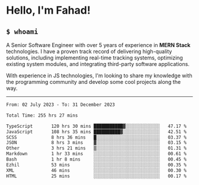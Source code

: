<h1>Hello, I'm Fahad!</h1>

<h2><code>$ whoami</code></h2>

A Senior Software Engineer with over 5 years of experience in **MERN Stack** technologies. I have a proven track record of delivering high-quality solutions, including implementing real-time tracking systems, optimizing existing system modules, and integrating third-party software applications.

With experience in JS technologies, I'm looking to share my knowledge with the programming community and develop some cool projects along the way.

---

<!--START_SECTION:waka-->

```txt
From: 02 July 2023 - To: 31 December 2023

Total Time: 255 hrs 27 mins

TypeScript       120 hrs 30 mins ███████████▓░░░░░░░░░░░░░   47.17 %
JavaScript       108 hrs 35 mins ██████████▓░░░░░░░░░░░░░░   42.51 %
SCSS             8 hrs 36 mins   █░░░░░░░░░░░░░░░░░░░░░░░░   03.37 %
JSON             8 hrs 3 mins    ▓░░░░░░░░░░░░░░░░░░░░░░░░   03.15 %
Other            3 hrs 21 mins   ▒░░░░░░░░░░░░░░░░░░░░░░░░   01.31 %
Markdown         1 hr 33 mins    ░░░░░░░░░░░░░░░░░░░░░░░░░   00.61 %
Bash             1 hr 8 mins     ░░░░░░░░░░░░░░░░░░░░░░░░░   00.45 %
Ezhil            53 mins         ░░░░░░░░░░░░░░░░░░░░░░░░░   00.35 %
XML              46 mins         ░░░░░░░░░░░░░░░░░░░░░░░░░   00.30 %
HTML             25 mins         ░░░░░░░░░░░░░░░░░░░░░░░░░   00.17 %
```

<!--END_SECTION:waka-->

<!--
**heyFahad/heyFahad** is a ✨ _special_ ✨ repository because its `README.md` (this file) appears on your GitHub profile.

Here are some ideas to get you started:

- 🔭 I’m currently working on ...
- 🌱 I’m currently learning ...
- 👯 I’m looking to collaborate on ...
- 🤔 I’m looking for help with ...
- 💬 Ask me about ...
- 📫 How to reach me: ...
- 😄 Pronouns: ...
- ⚡ Fun fact: ...
-->
